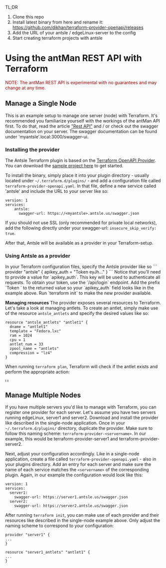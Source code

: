 TL;DR
1. Clone this repo
2. Install latest binary from here and rename it: https://github.com/dikhan/terraform-provider-openapi/releases
3. Add the URL of your antsle / edgeLinux-server to the config
4. Start creating terraform projects with antsle

<h1>Using the antMan REST API with Terraform</h1>
<div style="color:#a00">
  <p class="note">NOTE: The antMan REST API is experimental with no guarantees and may change at any time.</p>
</div>

<h2>Manage a Single Node</h2>
This is an example setup to manage one server (node) with Terraform. It's recommended you familiarize yourself with the workings of the antMan API first. To do that, read the article <a href="https://docs.antsle.com/rest/">"Rest API"</a> and / or check out the swagger documentation on your server. The swagger documentation can be found under 'myantsle'.local:3000/swagger-ui.

<h3>Installing the provider</h3>
The Antsle Terraform plugin is based on the <a href="https://github.com/dikhan/terraform-provider-openapi" target="_blank">Terraform OpenAPI Provider</a>. You can download the <a href="">sample project here</a> to get started.

To install the binary, simply place it into your plugin directory - usually located under `~/.terraform.d/plugins/` - and add a configuration file called `terraform-provider-openapi.yaml`.
In that file, define a new service called 'antsle' and include the URL to your server like so:
```
version: 1
services:
    antsle:
      swagger-url: https://<myantsle>.antsle.us/swagger.json
```
If you should not use SSL (only recommended for private local networks), add the following directly under your swagger-url: `insecure_skip_verify: true`.

After that, Antsle will be available as a provider in your Terraform-setup.

<h3>Using Antsle as a provider</h3>
In your Terraform configuration files, specify the Antsle provider like so
```  
provider "antsle" {
  apikey_auth = "Token eyJh..."
}
```
Notice that you'll need to provide a value for `apikey_auth`. This key will be used to authenticate all requests. To obtain your token, use the `/api/login` endpoint. Add the prefix `Token ` to the returned value so your `apikey_auth` field looks like in the example above. Run `terraform init` to make the new provider available.

<strong>Managing resources</strong>
The provider exposes several resources to Terraform. Let's take a look at managing antlets. To create an antlet, simply make use of the resource `antsle_antlets` and specify the desired values like so:
```
resource "antsle_antlets" "antlet1" {
  dname = "antlet1"
  template = "Fedora.lxc"
  ram = 1024
  cpu = 1
  antlet_num = 33
  zpool_name = "antlets"
  compression = "lz4"
}
``` 
When running `terraform plan`, Terraform will check if the antlet exists and perform the appropriate action:

<div class="shdw">
   <img src="terraform.png" height="10em" alt="Using Antsle with terraform">
</div>

<h2>Manage Multiple Nodes</h2>

If you have multiple servers you'd like to manage with Terraform, you can register one provider for each server. Let's assume you have two servers running edgeLinux, server1 and server2.
Download and install the provider like described in the single-node application. Once in your `~/.terraform.d/plugins/` directory, duplicate the provider. Make sure to follow this naming scheme: `terraform-provider-<servername>`. In our example, this would be terraform-provider-server1 and terraform-provider-server2.

Next, adjust your configuration accordingly. Like in a single-node application, create a file called `terraform-provider-openapi.yaml` - also in your plugins directory. Add an entry for each server and make sure the name of each service matches the `<servername>` of the corresponding plugin. Again, in our example the configuration would look like this:
```
version: 1
services:
  server1:
    swagger-url: https://server1.antsle.us/swagger.json
  server2:
    swagger-url: https://server2.antsle.us/swagger.json
```

After running `terraform init`, you can make use of each provider and their resources like described in the single-node example above. Only adjust the naming scheme to correspond to your configuration:
```
provider "server1" {
...
}

resource "server1_antlets" "antlet1" {
...
}
```


